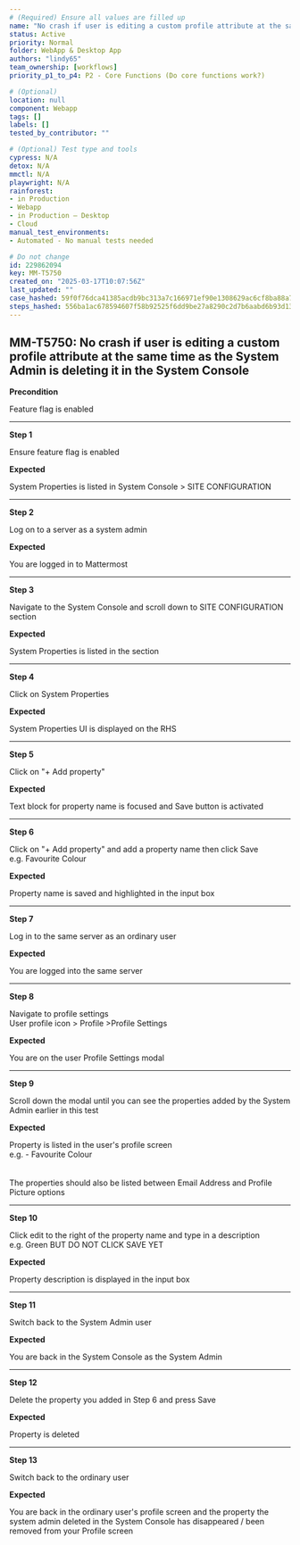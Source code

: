 ```yaml
---
# (Required) Ensure all values are filled up
name: "No crash if user is editing a custom profile attribute at the same time as the System Admin is deleting it in the System Console"
status: Active
priority: Normal
folder: WebApp & Desktop App
authors: "lindy65"
team_ownership: [workflows]
priority_p1_to_p4: P2 - Core Functions (Do core functions work?)

# (Optional)
location: null
component: Webapp
tags: []
labels: []
tested_by_contributor: ""

# (Optional) Test type and tools
cypress: N/A
detox: N/A
mmctl: N/A
playwright: N/A
rainforest:
- in Production
- Webapp
- in Production — Desktop
- Cloud
manual_test_environments:
- Automated - No manual tests needed

# Do not change
id: 229862094
key: MM-T5750
created_on: "2025-03-17T10:07:56Z"
last_updated: ""
case_hashed: 59f0f76dca41385acdb9bc313a7c166971ef90e1308629ac6cf8ba88a7f4ae3672073a4140fb24c8858dd42f15f43e20
steps_hashed: 556ba1ac678594607f58b92525f6dd9be27a8290c2d7b6aabd6b93d13b0fc528b24adaf84383edd3c01bc179936a3f1e
---
```


<!-- (Auto-generated) Based on frontmatter's "key" and "name" -->

## MM-T5750: No crash if user is editing a custom profile attribute at the same time as the System Admin is deleting it in the System Console

**Precondition**

Feature flag is enabled

---

**Step 1**

Ensure feature flag is enabled

**Expected**

System Properties is listed in System Console > SITE CONFIGURATION

---

**Step 2**

Log on to a server as a system admin

**Expected**

You are logged in to Mattermost

---

**Step 3**

Navigate to the System Console and scroll down to SITE CONFIGURATION section

**Expected**

System Properties is listed in the section

---

**Step 4**

Click on System Properties

**Expected**

System Properties UI is displayed on the RHS

---

**Step 5**

Click on "+ Add property"

**Expected**

Text block for property name is focused and Save button is activated

---

**Step 6**

Click on "+ Add property" and add a property name then click Save\
e.g. Favourite Colour

**Expected**

Property name is saved and highlighted in the input box

---

**Step 7**

Log in to the same server as an ordinary user

**Expected**

You are logged into the same server

---

**Step 8**

Navigate to profile settings\
User profile icon > Profile >Profile Settings

**Expected**

You are on the user Profile Settings modal

---

**Step 9**

​Scroll down the modal until you can see the properties added by the System Admin earlier in this test

**Expected**

Property is listed in the user's profile screen\
e.g. - Favourite Colour\
\
\
The properties should also be listed between Email Address and Profile Picture options

---

**Step 10**

Click edit to the right of the property name and type in a description\
e.g. Green BUT DO NOT CLICK SAVE YET

**Expected**

Property description is displayed in the input box

---

**Step 11**

Switch back to the System Admin user

**Expected**

You are back in the System Console as the System Admin

---

**Step 12**

Delete the property you added in Step 6 and press Save

**Expected**

Property is deleted

---

**Step 13**

Switch back to the ordinary user

**Expected**

You are back in the ordinary user's profile screen and the property the system admin deleted in the System Console has disappeared / been removed from your Profile screen
